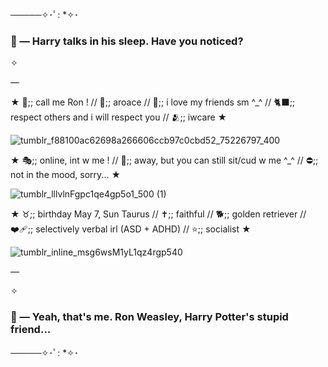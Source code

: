 ─────✧･ﾟ: *✧･
### 🦁 — Harry talks in his sleep. Have you noticed?

✧

—

★ 👑;; call me Ron ! // 🌻;; aroace // 💞;; i love my friends sm ^_^ // 🐈‍⬛;; respect others and i will respect you // 🫂;; iwcare ★

![tumblr_f88100ac62698a266606ccb97c0cbd52_75226797_400](https://github.com/user-attachments/assets/b929cb3c-d134-4834-b7ec-faea19efc9a1)


★ 🎭;; online, int w me ! //
🌙;; away, but you can still sit/cud w me ^_^ //
⛔;; not in the mood, sorry... ★

![tumblr_lllvlnFgpc1qe4gp5o1_500 (1)](https://github.com/user-attachments/assets/f8374940-2885-4596-8a25-c10fcbe584f8)


★ ♉;; birthday May 7, Sun Taurus // ✝️;; faithful // 🐕;; golden retriever // ❤️‍🩹;; selectively verbal irl (ASD + ADHD) // ⭐;; socialist ★

![tumblr_inline_msg6wsM1yL1qz4rgp540](https://github.com/user-attachments/assets/6a125890-554f-4de3-89a4-8ff788cb0d08)

—

✧

### 🦁 — Yeah, that's me. Ron Weasley, Harry Potter's stupid friend...
─────✧･ﾟ: *✧･
